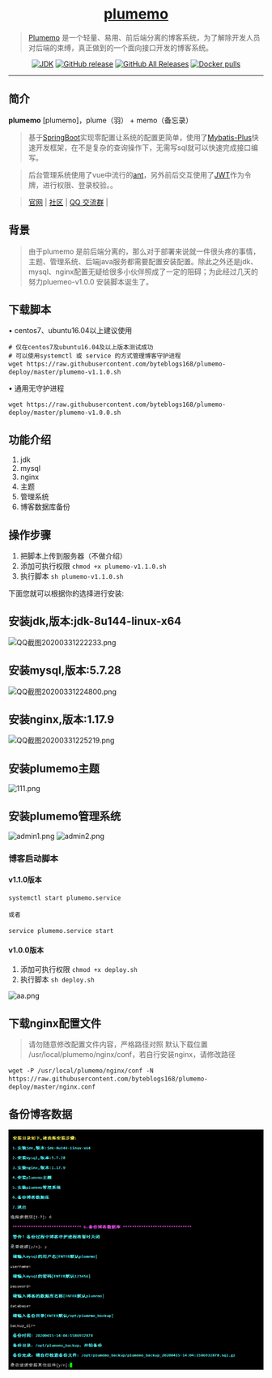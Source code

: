 <h1 align="center"><a href="https://github.com/byteblogs168/plumemo" target="_blank">plumemo</a></h1>

> [Plumemo](https://www.plumemo.com/) 是一个轻量、易用、前后端分离的博客系统，为了解除开发人员对后端的束缚，真正做到的一个面向接口开发的博客系统。

<p align="center">
<a href="#"><img alt="JDK" src="https://img.shields.io/badge/JDK-1.8-yellow.svg?style=flat-square"/></a>
<a href="#"><img alt="GitHub release" src="https://img.shields.io/github/release/halo-dev/halo.svg?style=flat-square"/></a>
<a href="#"><img alt="GitHub All Releases" src="https://img.shields.io/github/downloads/halo-dev/halo/total.svg?style=flat-square"></a>
<a href="#"><img alt="Docker pulls" src="https://img.shields.io/docker/pulls/ruibaby/halo?style=flat-square"></a>
</p>

------------------------------
## 简介

**plumemo** [plumemo]，plume（羽） + memo（备忘录）

> 基于[SpringBoot](https://spring.io/projects/spring-boot/)实现零配置让系统的配置更简单，使用了[Mybatis-Plus](https://mp.baomidou.com/)快速开发框架，在不是复杂的查询操作下，无需写sql就可以快速完成接口编写。

> 后台管理系统使用了vue中流行的[ant](https://panjiachen.github.io/vue-element-admin-site/#/)，另外前后交互使用了[JWT](https://jwt.io/)作为令牌，进行权限、登录校验。。

> [官网](https://www.plumemo.com/) | [社区](https://www.byteblogs.com) | [QQ 交流群](https://shang.qq.com/wpa/qunwpa?idkey=4f8653da80e632ef86ca1d57ccf8751602940d1036c79b04a3a5bc668adf8864) |

## 背景

> 由于plumemo 是前后端分离的，那么对于部署来说就一件很头疼的事情，主题、管理系统、后端java服务都需要配置安装配置。除此之外还是jdk、mysql、nginx配置无疑给很多小伙伴照成了一定的阻碍；为此经过几天的努力pluemeo-v1.0.0 安装脚本诞生了。

## 下载脚本
• centos7、ubuntu16.04以上建议使用
```
# 仅在centos7及ubuntu16.04及以上版本测试成功
# 可以使用systemctl 或 service 的方式管理博客守护进程
wget https://raw.githubusercontent.com/byteblogs168/plumemo-deploy/master/plumemo-v1.1.0.sh
```
• 通用无守护进程
```
wget https://raw.githubusercontent.com/byteblogs168/plumemo-deploy/master/plumemo-v1.0.0.sh
```

## 功能介绍
1. jdk
2. mysql
3. nginx
4. 主题
5. 管理系统
6. 博客数据库备份

## 操作步骤
1. 把脚本上传到服务器（不做介绍）
2. 添加可执行权限 ```chmod +x plumemo-v1.1.0.sh```
3. 执行脚本 ```sh plumemo-v1.1.0.sh```

下面您就可以根据你的选择进行安装:

## 安装jdk,版本:jdk-8u144-linux-x64
![QQ截图20200331222233.png](http://image.byteblogs.com/5d457dbe646179af7973fbec46e4c735.png)

## 安装mysql,版本:5.7.28
![QQ截图20200331224800.png](http://image.byteblogs.com/9aaa08107724f72a4476c954b89e7dd0.png)

## 安装nginx,版本:1.17.9
![QQ截图20200331225219.png](http://image.byteblogs.com/6b7bcabe5c1eb82389365609424b0d4e.png)

## 安装plumemo主题
![111.png](http://image.byteblogs.com/7269932fdd7f8ba760b50d8a119a60c0.png)

## 安装plumemo管理系统
![admin1.png](http://image.byteblogs.com/f9488ff8ea985d73d468f771c60a08b1.png)
![admin2.png](http://image.byteblogs.com/bba546a5eada5b57e31e3b588e5f19e6.png)

### 博客启动脚本
#### v1.1.0版本
```
systemctl start plumemo.service

或者

service plumemo.service start
```

#### v1.0.0版本
1. 添加可执行权限 ```chmod +x deploy.sh```
2. 执行脚本 ```sh deploy.sh```

![aa.png](http://image.byteblogs.com/321532365639f31b3b9f8ea8be0c6be2.png)

## 下载nginx配置文件
> 请勿随意修改配置文件内容，严格路径对照
> 默认下载位置 /usr/local/plumemo/nginx/conf，若自行安装nginx，请修改路径

```shell
wget -P /usr/local/plumemo/nginx/conf -N https://raw.githubusercontent.com/byteblogs168/plumemo-deploy/master/nginx.conf
```

## 备份博客数据
![备份.png](https://raw.githubusercontent.com/systemime/my_image/master/QQ%E6%88%AA%E5%9B%BE20200415144132.png)
